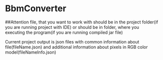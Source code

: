 # BbmConverter
##Attention
file, that you want to work with should be in the project folder(if you are running project with IDE)
or should be in folder, where you executing the program(if you are running compiled jar file)

Current project output is json files with common information about file(fileName.json) and additional information
about pixels in RGB color model(fileNameInfo.json)